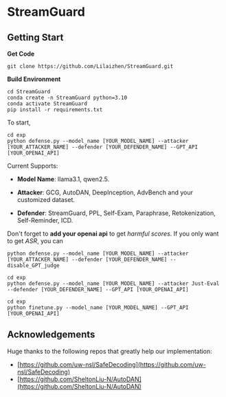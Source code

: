 # StreamGuard

## Getting Start

**Get Code**
```
git clone https://github.com/Lilaizhen/StreamGuard.git
```
**Build Environment**
```
cd StreamGuard
conda create -n StreamGuard python=3.10
conda activate StreamGuard
pip install -r requirements.txt
```

To start,
```
cd exp
python defense.py --model_name [YOUR_MODEL_NAME] --attacker [YOUR_ATTACKER_NAME] --defender [YOUR_DEFENDER_NAME] --GPT_API [YOUR_OPENAI_API]
```

Current Supports:

- **Model Name**: llama3.1, qwen2.5.

- **Attacker**: GCG, AutoDAN, DeepInception, AdvBench and your customized dataset.

- **Defender**: StreamGuard, PPL, Self-Exam, Paraphrase, Retokenization, Self-Reminder, ICD.

Don't forget to **add your openai api** to get *harmful scores*. If you only want to get *ASR*, you can

```
python defense.py --model_name [YOUR_MODEL_NAME] --attacker [YOUR_ATTACKER_NAME] --defender [YOUR_DEFENDER_NAME] --disable_GPT_judge
```
```
cd exp
python defense.py --model_name [YOUR_MODEL_NAME] --attacker Just-Eval --defender [YOUR_DEFENDER_NAME] --GPT_API [YOUR_OPENAI_API]
```


```
cd exp
python finetune.py --model_name [YOUR_MODEL_NAME] --GPT_API [YOUR_OPENAI_API]
```

## Acknowledgements

Huge thanks to the following repos that greatly help our implementation: 
* [https://github.com/uw-nsl/SafeDecoding](https://github.com/uw-nsl/SafeDecoding)
* [https://github.com/SheltonLiu-N/AutoDAN](https://github.com/SheltonLiu-N/AutoDAN)
